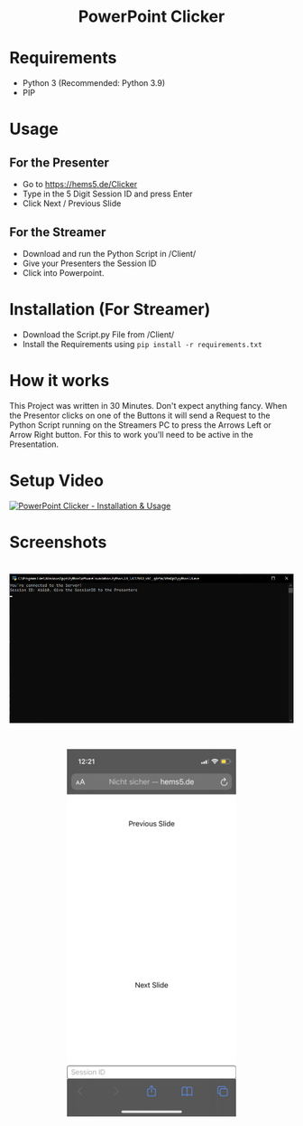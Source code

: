 <h1 align="center">
  PowerPoint Clicker
</h1>

# Requirements
* Python 3 (Recommended: Python 3.9)
* PIP

# Usage
## For the Presenter
* Go to https://hems5.de/Clicker
* Type in the 5 Digit Session ID and press Enter
* Click Next / Previous Slide

## For the Streamer
* Download and run the Python Script in /Client/
* Give your Presenters the Session ID
* Click into Powerpoint.

# Installation (For Streamer)
* Download the Script.py File from /Client/
* Install the Requirements using `pip install -r requirements.txt `

# How it works
This Project was written in 30 Minutes. Don't expect anything fancy. When the Presentor clicks on one of the Buttons it will send a Request to the Python Script running on the Streamers PC to press the Arrows Left or Arrow Right button. For this to work you'll need to be active in the Presentation.

# Setup Video
[![PowerPoint Clicker - Installation & Usage](http://img.youtube.com/vi/ONi3Xi8RwzY/0.jpg)](http://www.youtube.com/watch?v=ONi3Xi8RwzY "PowerPoint Clicker - Installation & Usage")

# Screenshots

<h1 align="center">
  <img src="./assets/Client.png" width="600">
</h1>

<h1 align="center">
  <img src="./assets/phone.png" width="300">
</h1>